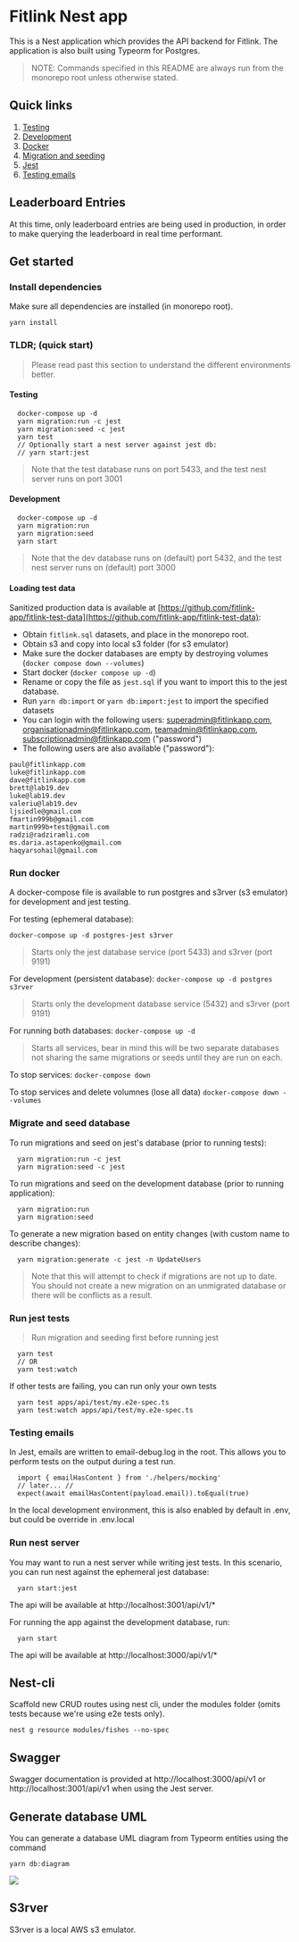# Fitlink Nest app

This is a Nest application which provides the API backend for Fitlink. The application is also built using Typeorm for Postgres. 

> NOTE: Commands specified in this README are always run from the monorepo root unless otherwise stated.

## Quick links
1. [Testing](#testing)
3. [Development](#development)
4. [Docker](#run-docker)
5. [Migration and seeding](#migrate-and-seed-database)
6. [Jest](#run-jest-tests)
7. [Testing emails](#testing-emails)

## Leaderboard Entries

At this time, only leaderboard entries are being used in production, in order to make querying the leaderboard in real time performant. 

## Get started

### Install dependencies
Make sure all dependencies are installed (in monorepo root).

```yarn install```

### TLDR; (quick start)
> Please read past this section to understand the different environments better.

#### Testing

```
  docker-compose up -d
  yarn migration:run -c jest
  yarn migration:seed -c jest
  yarn test
  // Optionally start a nest server against jest db:
  // yarn start:jest 
```
> Note that the test database runs on port 5433, and the test nest server runs on port 3001

#### Development

```
  docker-compose up -d
  yarn migration:run 
  yarn migration:seed
  yarn start
```
> Note that the dev database runs on (default) port 5432, and the test nest server runs on (default) port 3000

#### Loading test data
Sanitized production data is available at [https://github.com/fitlink-app/fitlink-test-data](https://github.com/fitlink-app/fitlink-test-data):

- Obtain `fitlink.sql` datasets, and place in the monorepo root. 
- Obtain s3 and copy into local s3 folder (for s3 emulator)
- Make sure the docker databases are empty by destroying volumes (`docker compose down --volumes`)
- Start docker (`docker compose up -d`)
- Rename or copy the file as `jest.sql` if you want to import this to the jest database.
- Run `yarn db:import` or `yarn db:import:jest` to import the specified datasets
- You can login with the following users: superadmin@fitlinkapp.com, organisationadmin@fitlinkapp.com, teamadmin@fitlinkapp.com, subscriptionadmin@fitlinkapp.com ("password")
- The following users are also available ("password"):

```
paul@fitlinkapp.com
luke@fitlinkapp.com
dave@fitlinkapp.com
brett@lab19.dev
luke@lab19.dev
valeriu@lab19.dev
ljsiedle@gmail.com
fmartin999b@gmail.com
martin999b+test@gmail.com
radzi@radziramli.com
ms.daria.astapenko@gmail.com
haqyarsohail@gmail.com
```


### Run docker
A docker-compose file is available to run postgres and s3rver (s3 emulator) for development and jest testing. 

For testing (ephemeral database):

```docker-compose up -d postgres-jest s3rver```
> Starts only the jest database service (port 5433) and s3rver (port 9191)

For development (persistent database):
```docker-compose up -d postgres s3rver```
> Starts only the development database service (5432) and s3rver (port 9191)

For running both databases:
```docker-compose up -d```
> Starts all services, bear in mind this will be two separate databases not sharing the same migrations or seeds until they are run on each.

To stop services:
```docker-compose down```

To stop services and delete volumnes (lose all data)
```docker-compose down --volumes```

### Migrate and seed database
To run migrations and seed on jest's database (prior to running tests):
```
  yarn migration:run -c jest
  yarn migration:seed -c jest
```

To run migrations and seed on the development database (prior to running application):
```
  yarn migration:run
  yarn migration:seed
```

To generate a new migration based on entity changes (with custom name to describe changes):
```
  yarn migration:generate -c jest -n UpdateUsers
```
> Note that this will attempt to check if migrations are not up to date. You should not create a new migration on an unmigrated database or there will be conflicts as a result. 

### Run jest tests
> Run migration and seeding first before running jest

```
  yarn test
  // OR
  yarn test:watch
```

If other tests are failing, you can run only your own tests
```
  yarn test apps/api/test/my.e2e-spec.ts
  yarn test:watch apps/api/test/my.e2e-spec.ts
```

### Testing emails
In Jest, emails are written to email-debug.log in the root. This allows you to perform tests on the output during a test run. 

```
  import { emailHasContent } from './helpers/mocking'
  // later... //
  expect(await emailHasContent(payload.email)).toEqual(true)
```

In the local development environment, this is also enabled by default in .env, but could be override in .env.local

### Run nest server

You may want to run a nest server while writing jest tests. In this scenario, you can run nest against the ephemeral jest database:

```
  yarn start:jest
```

The api will be available at http://localhost:3001/api/v1/*

For running the app against the development database, run:

```
  yarn start
```

The api will be available at http://localhost:3000/api/v1/*

## Nest-cli

Scaffold new CRUD routes using nest cli, under the modules folder (omits tests because we're using e2e tests only). 

```nest g resource modules/fishes --no-spec```

## Swagger

Swagger documentation is provided at http://localhost:3000/api/v1 or http://localhost:3001/api/v1 when using the Jest server.

## Generate database UML

You can generate a database UML diagram from Typeorm entities using the command

```yarn db:diagram```

<img src="./docs/uml.svg" />

## S3rver
S3rver is a local AWS s3 emulator.
